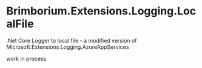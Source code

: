 # Brimborium.Extensions.Logging.LocalFile

.Net Core Logger to local file - a modified version of Microsoft.Extensions.Logging.AzureAppServices 

work in process